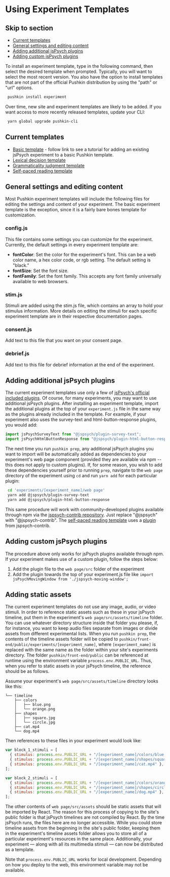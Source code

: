 # Using Experiment Templates

## Skip to section

- [Current templates](#current-templates)
- [General settings and editing content](#general-settings-and-editing-content)
- [Adding additional jsPsych plugins](#adding-additional-jspsych-plugins)
- [Adding custom jsPsych plugins](#adding-custom-jspsych-plugins)

To install an experiment template, type in the following command, then select the desired template when prompted. Typically, you will want to select the most recent version. You also have the option to install templates that are not part of the official Pushkin distribution by using the "path" or "url" options.

```bash
 pushkin install experiment
```

Over time, new site and experiment templates are likely to be added. If you want access to more recently released templates, update your CLI:

```bash
 yarn global upgrade pushkin-cli
```

## Current templates

- [Basic template](../../getting-started/tutorial-simple-experiment.md) - follow link to see a tutorial for adding an existing jsPsych experiment to a basic Pushkin template.
- [Lexical decision template](lexical-decision-template.md)
- [Grammaticality judgment template](grammaticality-judgment-template.md)
- [Self-paced reading template](self-paced-reading-template.md)

## General settings and editing content

Most Pushkin experiment templates will include the following files for editing the settings and content of your experiment. The basic experiment template is the exception, since it is a fairly bare bones template for customization.

### config.js

This file contains some settings you can customize for the experiment. Currently, the default settings in every experiment template are:

- **fontColor**: Set the color for the experiment's font. This can be a web color name, a hex color code, or rgb setting. The default setting is "black."
- **fontSize**: Set the font size.
- **fontFamily**: Set the font family. This accepts any font family universally available to web browsers.

### stim.js

Stimuli are added using the stim.js file, which contains an array to hold your stimulus information. More details on editing the stimuli for each specific experiment template are in their respective documentation pages.

### consent.js

Add text to this file that you want on your consent page.

### debrief.js

Add text to this file for debrief information at the end of the experiment.

## Adding additional jsPsych plugins

The current experiment templates use only a few of [jsPsych's official included plugins](https://www.jspsych.org/7.3/plugins/list-of-plugins/). Of course, for many experiments, you may want to use additional jsPsych plugins. After installing an experiment template, import the additional plugins at the top of your `experiment.js` file in the same way as the plugins already included in the template. For example, if your experiment also uses the survey-text and html-button-response plugins, you would add:

```javascript
import jsPsychSurveyText from "@jspsych/plugin-survey-text";
import jsPsychHtmlButtonResponse from "@jspsych/plugin-html-button-response";
```

The next time you run `pushkin prep`, any additional jsPsych plugins you want to import will be automatically added as dependencies to your experiment's web page component (provided they are available via npm -- this does not apply to custom plugins). If, for some reason, you wish to add these dependencies yourself prior to running `prep`, navigate to the `web page` directory of the experiment using `cd` and run `yarn add` for each particular plugin:

```bash
 cd 'experiments/[experiment_name]/web page'
 yarn add @jspsych/plugin-survey-text
 yarn add @jspsych/plugin-html-button-response
```

This same procedure will work with community-developed plugins available through npm via the [jspsych-contrib repository](https://github.com/jspsych/jspsych-contrib). Just replace "@jspsych" with "@jspsych-contrib". The [self-paced reading template](self-paced-reading-template.md) uses a [plugin](https://github.com/jspsych/jspsych-contrib/blob/main/packages/plugin-self-paced-reading/docs/jspsych-self-paced-reading.md) from jspsych-contrib.

## Adding custom jsPsych plugins

The procedure above only works for jsPsych plugins available through npm. If your experiment makes use of a custom plugin, follow the steps below:

1. Add the plugin file to the `web page/src` folder of the experiment
2. Add the plugin towards the top of your experiment.js file like `import jsPsychMovingWindow from './jspsych-moving-window';`

## Adding static assets

The current experiment templates do not use any image, audio, or video stimuli. In order to reference static assets such as these in your jsPsych timeline, put them in the experiment's `web page/src/assets/timeline` folder. You can use whatever directory structure inside that folder you please, if, for instance, you want to keep audio files separate from images or divide assets from different experimental lists. When you run `pushkin prep`, the contents of the timeline assets folder will be copied to `pushkin/front-end/public/experiments/[experiment_name]`, where `[experiment_name]` is replaced with the same name as the folder within your site's experiments directory. The folder `pushkin/front-end/public` can be referenced at runtime using the environment variable `process.env.PUBLIC_URL`. Thus, when you refer to static assets in your jsPsych timeline, the reference should be as follows.

Assume your experiment's `web page/src/assets/timeline` directory looks like this:

```text
└── timeline
    ├── colors
    │   ├── blue.png
    │   └── orange.png
    ├── shapes
    │   ├── square.jpg
    │   └── circle.jpg
    ├── cat.mp4
    └── dog.mp4
```

Then references to these files in your experiment would look like:

```javascript
var block_1_stimuli = [
  { stimulus: process.env.PUBLIC_URL + "/[experiment_name]/colors/blue.png" },
  { stimulus: process.env.PUBLIC_URL + "/[experiment_name]/shapes/square.jpg" },
  { stimulus: process.env.PUBLIC_URL + "/[experiment_name]/cat.mp4" },
];

var block_2_stimuli = [
  { stimulus: process.env.PUBLIC_URL + "/[experiment_name]/colors/orange.png" },
  { stimulus: process.env.PUBLIC_URL + "/[experiment_name]/shapes/circle.jpg" },
  { stimulus: process.env.PUBLIC_URL + "/[experiment_name]/dog.mp4" },
];
```

The other contents of `web page/src/assets` should be static assets that will be imported by React. The reason for this process of copying to the site's public folder is that jsPsych timelines are not compiled by React. By the time jsPsych runs, the files here are no longer accessible. While you could store timeline assets from the beginning in the site's public folder, keeping them in the experiment's timeline assets folder allows you to store all of a particular experiment's resources in the same place. Additionally, your experiment &mdash; along with all its multimedia stimuli &mdash; can now be distributed as a template.

Note that `process.env.PUBLIC_URL` works for local development. Depending on how you deploy to the web, this environment variable may not be available.

